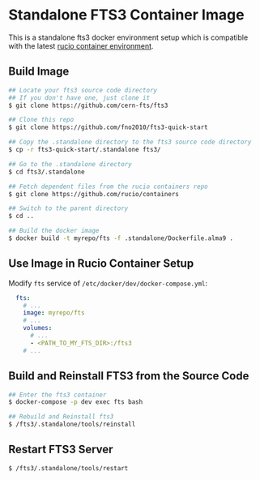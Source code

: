 # Standalone FTS3 Container Image

This is a standalone fts3 docker environment setup which is compatible with the latest [rucio container environment](https://github.com/rucio/containers).

## Build Image

~~~ sh
## Locate your fts3 source code directory
## If you don't have one, just clone it
$ git clone https://github.com/cern-fts/fts3

## Clone this repo
$ git clone https://github.com/fno2010/fts3-quick-start

## Copy the .standalone directory to the fts3 source code directory
$ cp -r fts3-quick-start/.standalone fts3/

## Go to the .standalone directory
$ cd fts3/.standalone

## Fetch dependent files from the rucio containers repo
$ git clone https://github.com/rucio/containers

## Switch to the parent directory
$ cd ..

## Build the docker image
$ docker build -t myrepo/fts -f .standalone/Dockerfile.alma9 .
~~~

## Use Image in Rucio Container Setup

Modify `fts` service of `/etc/docker/dev/docker-compose.yml`:

~~~ yaml
  fts:
    # ...
    image: myrepo/fts
    # ...
    volumes:
      # ...
      - <PATH_TO_MY_FTS_DIR>:/fts3
    # ...
~~~

## Build and Reinstall FTS3 from the Source Code

~~~ sh
## Enter the fts3 container
$ docker-compose -p dev exec fts bash

## Rebuild and Reinstall fts3
$ /fts3/.standalone/tools/reinstall
~~~

## Restart FTS3 Server

~~~ sh
$ /fts3/.standalone/tools/restart
~~~
